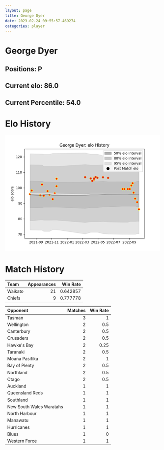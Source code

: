 ```yaml
---  
layout: page  
title: George Dyer  
date: 2023-02-24 09:55:57.469274  
categories: player  
---
```

# George Dyer

## Positions: P

## Current elo: 86.0

## Current Percentile: 54.0

# Elo History


![elo history](history_GeorgeDyer.png)
# Match History


| Team    |   Appearances |   Win Rate |
|:--------|--------------:|-----------:|
| Waikato |            21 |   0.642857 |
| Chiefs  |             9 |   0.777778 |

| Opponent                 |   Matches |   Win Rate |
|:-------------------------|----------:|-----------:|
| Tasman                   |         3 |       1    |
| Wellington               |         2 |       0.5  |
| Canterbury               |         2 |       0.5  |
| Crusaders                |         2 |       0.5  |
| Hawke's Bay              |         2 |       0.25 |
| Taranaki                 |         2 |       0.5  |
| Moana Pasifika           |         2 |       1    |
| Bay of Plenty            |         2 |       0.5  |
| Northland                |         2 |       0.5  |
| Otago                    |         2 |       0.5  |
| Auckland                 |         1 |       1    |
| Queensland Reds          |         1 |       1    |
| Southland                |         1 |       1    |
| New South Wales Waratahs |         1 |       1    |
| North Harbour            |         1 |       1    |
| Manawatu                 |         1 |       1    |
| Hurricanes               |         1 |       1    |
| Blues                    |         1 |       0    |
| Western Force            |         1 |       1    |